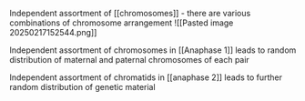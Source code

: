 Independent assortment of [[chromosomes]] - there are various combinations of chromosome arrangement
![[Pasted image 20250217152544.png]]

Independent assortment of chromosomes in [[Anaphase 1]] leads to random distribution of maternal and paternal chromosomes of each pair

Independent assortment of chromatids in [[anaphase 2]] leads to further random distribution of genetic material